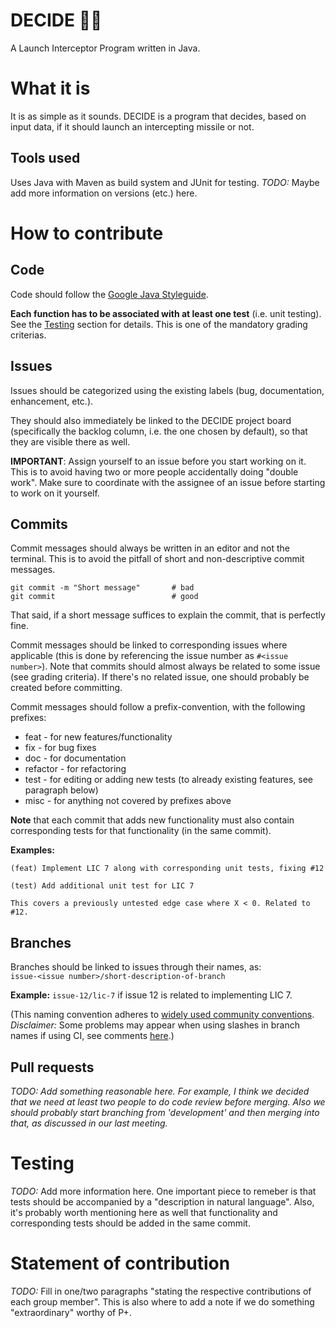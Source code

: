 # DECIDE 🚀💥
A Launch Interceptor Program written in Java.

# What it is
It is as simple as it sounds. DECIDE is a program that decides, based on input data, if it should launch an intercepting missile or not.

## Tools used

Uses Java with Maven as build system and JUnit for testing. *TODO:* Maybe add more information on versions (etc.) here.

# How to contribute

## Code

Code should follow the [Google Java Styleguide](https://google.github.io/styleguide/javaguide.html).

**Each function has to be associated with at least one test** (i.e. unit testing). See the [Testing](#testing) section for details. This is one of the mandatory grading criterias.

## Issues

Issues should be categorized using the existing labels (bug, documentation, enhancement, etc.).

They should also immediately be linked to the DECIDE project board (specifically the backlog column, i.e. the one chosen by default), so that they are visible there as well.

**IMPORTANT**: Assign yourself to an issue before you start working on it. This is to avoid having two or more people accidentally doing "double work". Make sure to coordinate with the assignee of an issue before starting to work on it yourself.

## Commits

Commit messages should always be written in an editor and not the terminal. This is to avoid the pitfall of short and non-descriptive commit messages.

```
git commit -m "Short message"       # bad
git commit                          # good
```

That said, if a short message suffices to explain the commit, that is perfectly fine.

Commit messages should be linked to corresponding issues where applicable (this is done by referencing the issue number as `#<issue number>`). Note that commits should almost always be related to some issue (see grading criteria). If there's no related issue, one should probably be created before committing.

Commit messages should follow a prefix-convention, with the following prefixes:
* feat - for new features/functionality
* fix - for bug fixes
* doc - for documentation
* refactor - for refactoring
* test - for editing or adding new tests (to already existing features, see paragraph below)
* misc - for anything not covered by prefixes above

**Note** that each commit that adds new functionality must also contain corresponding tests for that functionality (in the same commit).

**Examples:**

```
(feat) Implement LIC 7 along with corresponding unit tests, fixing #12
```

```
(test) Add additional unit test for LIC 7

This covers a previously untested edge case where X < 0. Related to #12.
```

## Branches

Branches should be linked to issues through their names, as:  
`issue-<issue number>/short-description-of-branch`

**Example:** `issue-12/lic-7` if issue 12 is related to implementing LIC 7.

(This naming convention adheres to [widely used community conventions](https://github.com/agis/git-style-guide#branches). *Disclaimer:* Some problems may appear when using slashes in branch names if using CI, see comments [here](https://stackoverflow.com/a/6065944).)

## Pull requests

*TODO: Add something reasonable here. For example, I think we decided that we need at least two people to do code review before merging. Also we should probably start branching from 'development' and then merging into that, as discussed in our last meeting.*

# Testing

*TODO:* Add more information here. One important piece to remeber is that tests should be accompanied by a "description in natural language". Also, it's probably worth mentioning here as well that functionality and corresponding tests should be added in the same commit.

# Statement of contribution
*TODO:* Fill in one/two paragraphs "stating the respective contributions of each group member". This is also where to add a note if we do something "extraordinary" worthy of P+.